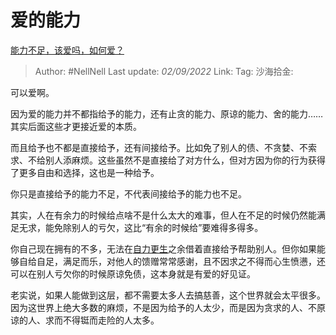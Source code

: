 # 爱的能力
[能力不足，该爱吗，如何爱？](https://www.zhihu.com/question/550654726/answer/2651564889)

> Author: #NellNell
> Last update: *02/09/2022*
> Link:
> Tag:
> 沙海拾金:

可以爱啊。

因为爱的能力并不都指给予的能力，还有止贪的能力、原谅的能力、舍的能力……其实后面这些才更接近爱的本质。

而且给予也不都是直接给予，还有间接给予。比如免了别人的债、不贪婪、不索求、不给别人添麻烦。这些虽然不是直接给了对方什么，但对方因为你的行为获得了更多自由和选择，这也是一种给予。

你只是直接给予的能力不足，不代表间接给予的能力也不足。

其实，人在有余力的时候给点啥不是什么太大的难事，但人在不足的时候仍然能满足无求，能免除别人的亏欠，这比“有余的时候给”要难得多得多。

你自己现在拥有的不多，无法在[自力更生](https://www.zhihu.com/search?q=%E8%87%AA%E5%8A%9B%E6%9B%B4%E7%94%9F&search_source=Entity&hybrid_search_source=Entity&hybrid_search_extra=%7B%22sourceType%22%3A%22answer%22%2C%22sourceId%22%3A2651564889%7D)之余借着直接给予帮助别人。但你如果能够自给自足，满足而乐，对他人的馈赠常常感谢，且不因求之不得而心生愤懑，还可以在别人亏欠你的时候原谅免债，这本身就是有爱的好见证。

老实说，如果人能做到这层，都不需要太多人去搞慈善，这个世界就会太平很多。因为这世界上绝大多数的麻烦，不是因为给予的人太少，而是因为贪求的人、不原谅的人、求而不得铤而走险的人太多。
